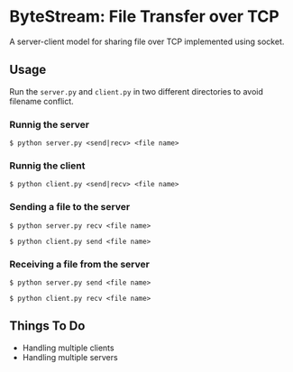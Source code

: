 # ByteStream: File Transfer over TCP

A server-client model for sharing file over TCP implemented using socket.

## Usage

Run the `server.py` and `client.py` in two different directories to avoid filename conflict.

### Runnig the server

```
$ python server.py <send|recv> <file name>
```

### Runnig the client

```
$ python client.py <send|recv> <file name>
```

### Sending a file to the server

```
$ python server.py recv <file name>
```

```
$ python client.py send <file name>
```

### Receiving a file from the server

```
$ python server.py send <file name>
```

```
$ python client.py recv <file name>
```

## Things To Do

-   Handling multiple clients
-   Handling multiple servers
